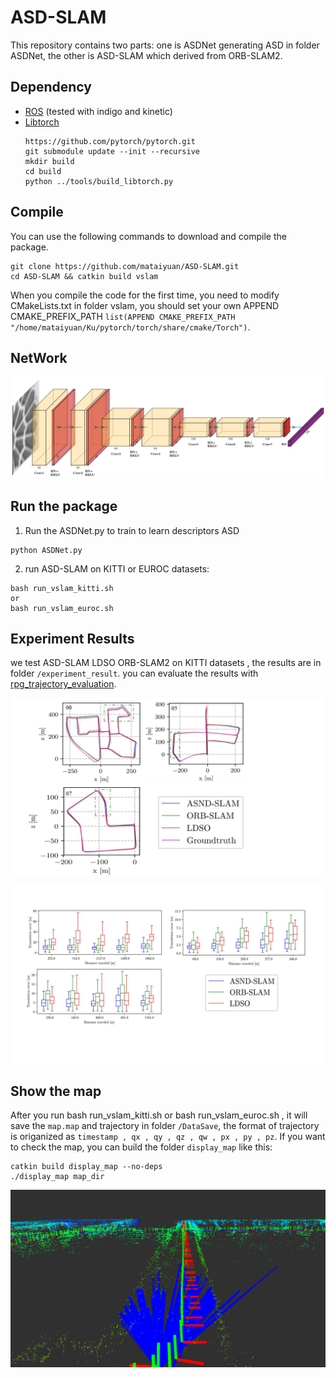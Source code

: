 # ASD-SLAM
This repository contains two parts: one is ASDNet generating ASD in folder ASDNet, the other is ASD-SLAM which derived from ORB-SLAM2.  
## Dependency

- [ROS](http://wiki.ros.org/ROS/Installation) (tested with indigo and kinetic)
- [Libtorch](https://github.com/pytorch/pytorch)  
  ```
  https://github.com/pytorch/pytorch.git
  git submodule update --init --recursive 
  mkdir build
  cd build
  python ../tools/build_libtorch.py
  ```

## Compile

You can use the following commands to download and compile the package.

```
git clone https://github.com/mataiyuan/ASD-SLAM.git
cd ASD-SLAM && catkin build vslam
```
When you compile the code for the first time, you need to modify CMakeLists.txt in folder vslam, you should set your own APPEND CMAKE_PREFIX_PATH `list(APPEND CMAKE_PREFIX_PATH "/home/mataiyuan/Ku/pytorch/torch/share/cmake/Torch")`.

## NetWork
<p align='center'>
    <img src="imgs/Network.png" alt="drawing" width="600"/>
</p>

## Run the package

1. Run the ASDNet.py to train to learn descriptors ASD
```
python ASDNet.py
```

2. run ASD-SLAM on KITTI or EUROC datasets:
```
bash run_vslam_kitti.sh  
or  
bash run_vslam_euroc.sh
```


## Experiment Results

we test ASD-SLAM  LDSO ORB-SLAM2 on KITTI datasets , the results are in folder `/experiment_result`. you can evaluate the results with [rpg_trajectory_evaluation](https://github.com/uzh-rpg/rpg_trajectory_evaluation).

<p align='center'>
    <img src="imgs/ate.jpg" alt="drawing" width="600"/>
</p>
<p align='center'>
    <img src="imgs/rate.jpg" alt="drawing" width="600"/>  
</p>

## Show the map

After you run  bash run_vslam_kitti.sh or bash run_vslam_euroc.sh , it will save the `map.map` and trajectory in folder `/DataSave`, the format of trajectory is origanized as `timestamp , qx , qy , qz , qw , px , py , pz`. If you want to check the map, you can build the folder `display_map` like this:  
  ```
  catkin build display_map --no-deps
  ./display_map map_dir
  ```
<p align='center'>
    <img src="imgs/map.png" alt="drawing" width="600"/>  
</p>
    
